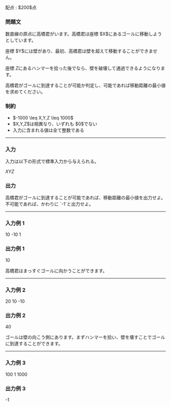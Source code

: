 
<div>

<span>

<span>

<p>
配点 : $200$点
</p>

<div>

<section>

### **問題文**

<p>
数直線の原点に高橋君がいます。高橋君は座標 $X$にあるゴールに移動しようとしています。
</p>

<p>
座標 $Y$には壁があり、最初、高橋君は壁を超えて移動することができません。

座標 $Z$にあるハンマーを拾った後でなら、壁を破壊して通過できるようになります。
</p>

<p>
高橋君がゴールに到達することが可能か判定し、可能であれば移動距離の最小値を求めてください。
</p>

</section>

</div>

<div>

<section>

### **制約**

<ul>

<li>
$-1000 \leq X,Y,Z \leq 1000$
</li>

<li>
$X,Y,Z$は相異なり、いずれも $0$でない
</li>

<li>
入力に含まれる値は全て整数である
</li>

</ul>

</section>

</div>

---

<div>

<div>

<section>

### **入力**

<p>
入力は以下の形式で標準入力から与えられる。
</p>

<div>

$X$$Y$$Z$
</div>

</section>

</div>

<div>

<section>

### **出力**

<p>
高橋君がゴールに到達することが可能であれば、移動距離の最小値を出力せよ。不可能であれば、かわりに `-1`と出力せよ。
</p>

</section>

</div>

</div>

---

<div>

<section>

### **入力例 1**

<div>

10 -10 1

</div>

</section>

</div>

<div>

<section>

### **出力例 1**

<div>

10

</div>

<p>
高橋君はまっすぐゴールに向かうことができます。
</p>

</section>

</div>

---

<div>

<section>

### **入力例 2**

<div>

20 10 -10

</div>

</section>

</div>

<div>

<section>

### **出力例 2**

<div>

40

</div>

<p>
ゴールは壁の向こう側にあります。まずハンマーを拾い、壁を壊すことでゴールに到達することができます。
</p>

</section>

</div>

---

<div>

<section>

### **入力例 3**

<div>

100 1 1000

</div>

</section>

</div>

<div>

<section>

### **出力例 3**

<div>

-1

</div>

</section>

</div>

</span>

</span>

</div>
